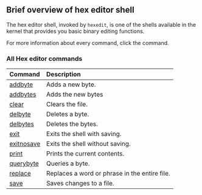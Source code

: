 ## Brief overview of hex editor shell

The hex editor shell, invoked by `hexedit`, is one of the shells available in the kernel that provides you basic binary editing functions.

For more information about every command, click the command.

### All Hex editor commands

| Command                                                        | Description
|:---------------------------------------------------------------|:------------
| [addbyte](commands/hex/KS-Hex-Editor-Command-addbyte.md)       | Adds a new byte.
| [addbytes](commands/hex/KS-Hex-Editor-Command-addbytes.md)     | Adds the new bytes
| [clear](commands/hex/KS-Hex-Editor-Command-clear.md)           | Clears the file.
| [delbyte](commands/hex/KS-Hex-Editor-Command-delbyte.md)       | Deletes a byte.
| [delbytes](commands/hex/KS-Hex-Editor-Command-delbytes.md)     | Deletes the bytes.
| [exit](commands/hex/KS-Hex-Editor-Command-exit.md)             | Exits the shell with saving.
| [exitnosave](commands/hex/KS-Hex-Editor-Command-exitnosave.md) | Exits the shell without saving.
| [print](commands/hex/KS-Hex-Editor-Command-print.md)           | Prints the current contents.
| [querybyte](commands/hex/KS-Hex-Editor-Command-querybyte.md)   | Queries a byte.
| [replace](commands/hex/KS-Hex-Editor-Command-replace.md)       | Replaces a word or phrase in the entire file.
| [save](commands/hex/KS-Hex-Editor-Command-save.md)             | Saves changes to a file.
